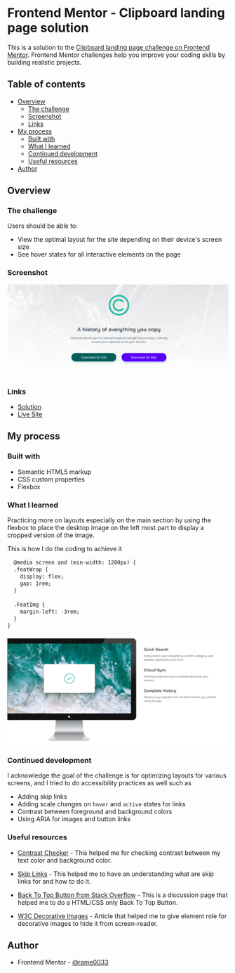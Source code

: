 # Frontend Mentor - Clipboard landing page solution

This is a solution to the [Clipboard landing page challenge on Frontend Mentor](https://www.frontendmentor.io/challenges/clipboard-landing-page-5cc9bccd6c4c91111378ecb9). Frontend Mentor challenges help you improve your coding skills by building realistic projects. 

## Table of contents

- [Overview](#overview)
  - [The challenge](#the-challenge)
  - [Screenshot](#screenshot)
  - [Links](#links)
- [My process](#my-process)
  - [Built with](#built-with)
  - [What I learned](#what-i-learned)
  - [Continued development](#continued-development)
  - [Useful resources](#useful-resources)
- [Author](#author)

## Overview

### The challenge

Users should be able to:

- View the optimal layout for the site depending on their device's screen size
- See hover states for all interactive elements on the page

### Screenshot

![alt text](image.png)

### Links

- [Solution](https://github.com/rame0033/practice_pages/tree/main/16_clipboardland)
- [Live Site](https://rame0033.github.io/practice_pages/16_clipboardland)

## My process

### Built with

- Semantic HTML5 markup
- CSS custom properties
- Flexbox

### What I learned

Practicing more on layouts especially on the main section by using the flexbox to place the desktop image on the left most part to display a cropped version of the image.

This is how I do the coding to achieve it

      @media screen and (min-width: 1200px) {
      .featWrap {
        display: flex;
        gap: 1rem;
      }

      .FeatImg {
        margin-left: -3rem;
      }
    }

![Desktop version of the main section](image-1.png)

### Continued development

I acknowledge the goal of the challenge is for optimizing layouts for various screens, and I tried to do accessibility practices as well such as

- Adding skip links
- Adding scale changes on `hover` and `active` states for links
- Contrast between foreground and background colors
- Using ARIA for images and button links

### Useful resources

- [Contrast Checker](https://webaim.org/resources/contrastchecker/?fcolor=990505&bcolor=FFFBE0) - This helped me for checking contrast between my text color and background color.

- [Skip Links](https://www.w3schools.com/accessibility/accessibility_skip_links.php) - This helped me to have an understanding what are skip links for and how to do it.

- [Back To Top Button from Stack Overflow](https://stackoverflow.com/questions/32102747/how-to-make-a-back-to-top-button-using-css-and-html-only) - This is a discussion page that helped me to do a HTML/CSS only Back To Top Button.

- [W3C Decorative Images](https://www.w3.org/WAI/tutorials/images/decorative/) - Article that helped me to give element role for decorative images to hide it from screen-reader.

## Author

- Frontend Mentor - [@rame0033](https://www.frontendmentor.io/profile/rame0033)